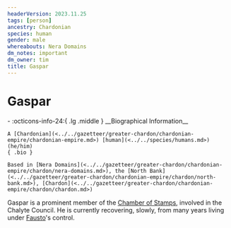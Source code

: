 ```yaml
---
headerVersion: 2023.11.25
tags: [person]
ancestry: Chardonian
species: human
gender: male
whereabouts: Nera Domains
dm_notes: important
dm_owner: tim
title: Gaspar
---
```

# Gaspar
<div class="grid cards ext-narrow-margin ext-one-column" markdown>
- :octicons-info-24:{ .lg .middle } __Biographical Information__

    A [Chardonian](<../../gazetteer/greater-chardon/chardonian-empire/chardonian-empire.md>) [human](<../../species/humans.md>) (he/him)  
    { .bio }

    Based in [Nera Domains](<../../gazetteer/greater-chardon/chardonian-empire/chardon/nera-domains.md>), the [North Bank](<../../gazetteer/greater-chardon/chardonian-empire/chardon/north-bank.md>), [Chardon](<../../gazetteer/greater-chardon/chardonian-empire/chardon/chardon.md>)
</div>


Gaspar is a prominent member of the [Chamber of Stamps](<../../groups/chardonian-organizations/chamber-of-stamps.md>), involved in the Chalyte Council. He is currently recovering, slowly, from many years living under [Fausto](<./fausto.md>)'s control. 
